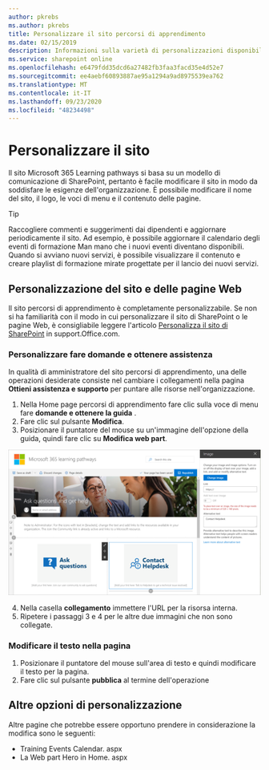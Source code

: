 ```yaml
---
author: pkrebs
ms.author: pkrebs
title: Personalizzare il sito percorsi di apprendimento
ms.date: 02/15/2019
description: Informazioni sulla varietà di personalizzazioni disponibili con i percorsi di apprendimento di Microsoft 365
ms.service: sharepoint online
ms.openlocfilehash: e6479fdd35dcd6a27482fb3faa3facd35e4d52e7
ms.sourcegitcommit: ee4aebf60893887ae95a1294a9ad8975539ea762
ms.translationtype: MT
ms.contentlocale: it-IT
ms.lasthandoff: 09/23/2020
ms.locfileid: "48234498"
---
```

# <a name="customize-the-site"></a>Personalizzare il sito

Il sito Microsoft 365 Learning pathways si basa su un modello di comunicazione di SharePoint, pertanto è facile modificare il sito in modo da soddisfare le esigenze dell'organizzazione. È possibile modificare il nome del sito, il logo, le voci di menu e il contenuto delle pagine. 

> [!TIP]
> Raccogliere commenti e suggerimenti dai dipendenti e aggiornare periodicamente il sito. Ad esempio, è possibile aggiornare il calendario degli eventi di formazione Man mano che i nuovi eventi diventano disponibili. Quando si avviano nuovi servizi, è possibile visualizzare il contenuto e creare playlist di formazione mirate progettate per il lancio dei nuovi servizi. 

## <a name="customize-the-site-and-web-pages"></a>Personalizzazione del sito e delle pagine Web

Il sito percorsi di apprendimento è completamente personalizzabile. Se non si ha familiarità con il modo in cui personalizzare il sito di SharePoint o le pagine Web, è consigliabile leggere l'articolo [Personalizza il sito di SharePoint](https://support.office.com/article/customize-your-sharepoint-site-320b43e5-b047-4fda-8381-f61e8ac7f59b) in support.Office.com. 

### <a name="customize-ask-questions-and-get-help"></a>Personalizzare fare domande e ottenere assistenza

In qualità di amministratore del sito percorsi di apprendimento, una delle operazioni desiderate consiste nel cambiare i collegamenti nella pagina **Ottieni assistenza e supporto** per puntare alle risorse nell'organizzazione. 

1.  Nella Home page percorsi di apprendimento fare clic sulla voce di menu fare **domande e ottenere la guida** .
2.  Fare clic sul pulsante **Modifica**.
3.  Posizionare il puntatore del mouse su un'immagine dell'opzione della guida, quindi fare clic su **Modifica web part**.

![cg-edithelp.png](media/cg-edithelp.png)

4.  Nella casella **collegamento** immettere l'URL per la risorsa interna. 
5.  Ripetere i passaggi 3 e 4 per le altre due immagini che non sono collegate.

### <a name="change-the-text-on-the-page"></a>Modificare il testo nella pagina

1. Posizionare il puntatore del mouse sull'area di testo e quindi modificare il testo per la pagina. 
2. Fare clic sul pulsante **pubblica** al termine dell'operazione

## <a name="other-customization-options"></a>Altre opzioni di personalizzazione
Altre pagine che potrebbe essere opportuno prendere in considerazione la modifica sono le seguenti:

- Training Events Calendar. aspx
- La Web part Hero in Home. aspx

